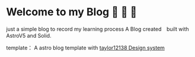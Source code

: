 # Welcome to my Blog 🚀 🚀 🚀
just a simple blog to record my learning process
A Blog created　built with AstroV5 and Solid.

template：
A astro blog template with [taylor12138 Design system](https://github.com/koibumi-design)
